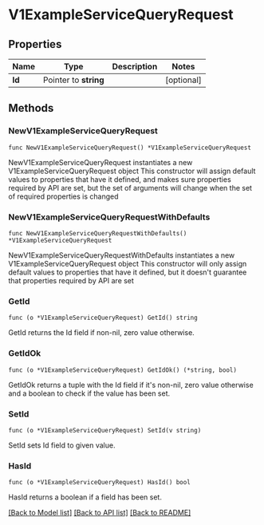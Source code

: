 # V1ExampleServiceQueryRequest

## Properties

Name | Type | Description | Notes
------------ | ------------- | ------------- | -------------
**Id** | Pointer to **string** |  | [optional] 

## Methods

### NewV1ExampleServiceQueryRequest

`func NewV1ExampleServiceQueryRequest() *V1ExampleServiceQueryRequest`

NewV1ExampleServiceQueryRequest instantiates a new V1ExampleServiceQueryRequest object
This constructor will assign default values to properties that have it defined,
and makes sure properties required by API are set, but the set of arguments
will change when the set of required properties is changed

### NewV1ExampleServiceQueryRequestWithDefaults

`func NewV1ExampleServiceQueryRequestWithDefaults() *V1ExampleServiceQueryRequest`

NewV1ExampleServiceQueryRequestWithDefaults instantiates a new V1ExampleServiceQueryRequest object
This constructor will only assign default values to properties that have it defined,
but it doesn't guarantee that properties required by API are set

### GetId

`func (o *V1ExampleServiceQueryRequest) GetId() string`

GetId returns the Id field if non-nil, zero value otherwise.

### GetIdOk

`func (o *V1ExampleServiceQueryRequest) GetIdOk() (*string, bool)`

GetIdOk returns a tuple with the Id field if it's non-nil, zero value otherwise
and a boolean to check if the value has been set.

### SetId

`func (o *V1ExampleServiceQueryRequest) SetId(v string)`

SetId sets Id field to given value.

### HasId

`func (o *V1ExampleServiceQueryRequest) HasId() bool`

HasId returns a boolean if a field has been set.


[[Back to Model list]](../README.md#documentation-for-models) [[Back to API list]](../README.md#documentation-for-api-endpoints) [[Back to README]](../README.md)


